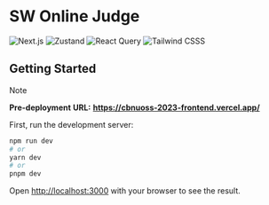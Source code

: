 # SW Online Judge

<p>
  <img alt="Next.js" src="https://img.shields.io/badge/Next.js-20232A?style=flat&logo=next.js&logoColor=fff&labelColor=grey&color=000"/>  
  <img alt="Zustand" src="https://img.shields.io/badge/🐻ㅤZustand-684e4b?style=square&logo=zustand&logoColor=white"/>
  <img alt="React Query" src="https://img.shields.io/badge/React Query-20232A?style=flat&logo=react&logoColor=fff&labelColor=grey&color=FF4154"/>
  <img alt="Tailwind CSSS" src="https://img.shields.io/badge/Tailwind CSS-20232A?style=flat&logo=tailwindcss&logoColor=fff&labelColor=grey&color=06B6D4"/>
</p>

## Getting Started

> [!note]
> **Pre-deployment** **URL:** **https://cbnuoss-2023-frontend.vercel.app/**

First, run the development server:

```bash
npm run dev
# or
yarn dev
# or
pnpm dev
```

Open [http://localhost:3000](http://localhost:3000) with your browser to see the result.
